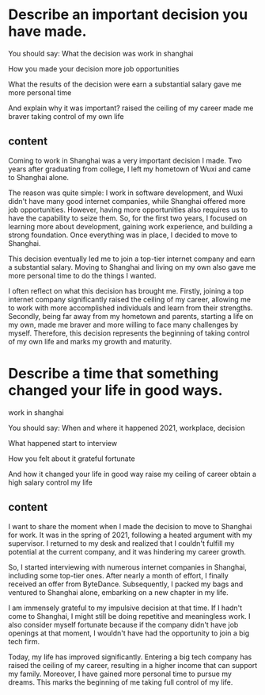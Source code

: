 # Describe an important decision you have made.

You should say:
What the decision was
work in shanghai

How you made your decision
more job opportunities

What the results of the decision were
earn a substantial salary
gave me more personal time

And explain why it was important?
raised the ceiling of my career
made me braver
taking control of my own life

## content

Coming to work in Shanghai was a very important decision I made. Two years after graduating from college, I left my hometown of Wuxi and came to Shanghai alone. 

The reason was quite simple: I work in software development, and Wuxi didn't have many good internet companies, while Shanghai offered more job opportunities. However, having more opportunities also requires us to have the capability to seize them. So, for the first two years, I focused on learning more about development, gaining work experience, and building a strong foundation. Once everything was in place, I decided to move to Shanghai.

This decision eventually led me to join a top-tier internet company and earn a substantial salary. Moving to Shanghai and living on my own also gave me more personal time to do the things I wanted.

I often reflect on what this decision has brought me. Firstly, joining a top internet company significantly raised the ceiling of my career, allowing me to work with more accomplished individuals and learn from their strengths. Secondly, being far away from my hometown and parents, starting a life on my own, made me braver and more willing to face many challenges by myself. Therefore, this decision represents the beginning of taking control of my own life and marks my growth and maturity.

# Describe a time that something changed your life in good ways.

work in shanghai

You should say:
When and where it happened
2021, workplace, decision

What happened
start to interview

How you felt about it
grateful
fortunate

And how it changed your life in good way
raise my ceiling of career
obtain a high salary
control my life

## content

I want to share the moment when I made the decision to move to Shanghai for work. It was in the spring of 2021, following a heated argument with my supervisor. I returned to my desk and realized that I couldn't fulfill my potential at the current company, and it was hindering my career growth.

So, I started interviewing with numerous internet companies in Shanghai, including some top-tier ones. After nearly a month of effort, I finally received an offer from ByteDance. Subsequently, I packed my bags and ventured to Shanghai alone, embarking on a new chapter in my life.

I am immensely grateful to my impulsive decision at that time. If I hadn't come to Shanghai, I might still be doing repetitive and meaningless work. I also consider myself fortunate because if the company didn't have job openings at that moment, I wouldn't have had the opportunity to join a big tech firm.

Today, my life has improved significantly. Entering a big tech company has raised the ceiling of my career, resulting in a higher income that can support my family. Moreover, I have gained more personal time to pursue my dreams. This marks the beginning of me taking full control of my life.
